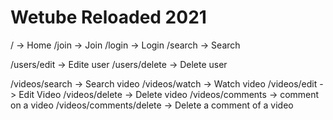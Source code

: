 # Wetube Reloaded 2021

/ -> Home
/join -> Join
/login -> Login
/search -> Search

/users/edit -> Edite user
/users/delete -> Delete user

/videos/search -> Search video
/videos/watch -> Watch video
/videos/edit -> Edit Video
/videos/delete -> Delete video
/videos/comments -> comment on a video
/videos/comments/delete -> Delete a comment of a video

